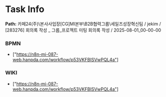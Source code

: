 # Task Info

**Path:** 카페24(주)\본사사업장\[CG]MI본부\B2B협력그룹\세일즈성장혁신팀 / jekim / [283276] 회의록 작성 _ 그룹_프로젝트 미팅 회의록 작성 / 2025-08-01_00-00-00

### BPMN
- ["https://n8n-mi-087-web.hanpda.com/workflow/p53VKFBISVwPQL4a"]

### WIKI
- ["https://n8n-mi-087-web.hanpda.com/workflow/p53VKFBISVwPQL4a"]

